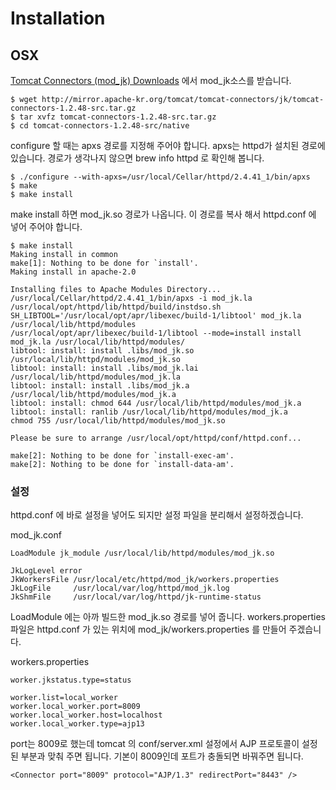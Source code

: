 # Installation
## OSX
[Tomcat Connectors (mod_jk) Downloads](http://tomcat.apache.org/download-connectors.cgi) 에서 mod_jk소스를 받습니다.

```
$ wget http://mirror.apache-kr.org/tomcat/tomcat-connectors/jk/tomcat-connectors-1.2.48-src.tar.gz
$ tar xvfz tomcat-connectors-1.2.48-src.tar.gz
$ cd tomcat-connectors-1.2.48-src/native
```

configure 할 때는 apxs 경로를 지정해 주어야 합니다. apxs는 httpd가 설치된 경로에 있습니다. 경로가 생각나지 않으면 brew info httpd 로 확인해 봅니다.
```
$ ./configure --with-apxs=/usr/local/Cellar/httpd/2.4.41_1/bin/apxs
$ make
$ make install
```

make install 하면 mod_jk.so 경로가 나옵니다. 이 경로를 복사 해서 httpd.conf 에 넣어 주어야 합니다.
```
$ make install
Making install in common
make[1]: Nothing to be done for `install'.
Making install in apache-2.0

Installing files to Apache Modules Directory...
/usr/local/Cellar/httpd/2.4.41_1/bin/apxs -i mod_jk.la
/usr/local/opt/httpd/lib/httpd/build/instdso.sh SH_LIBTOOL='/usr/local/opt/apr/libexec/build-1/libtool' mod_jk.la /usr/local/lib/httpd/modules
/usr/local/opt/apr/libexec/build-1/libtool --mode=install install mod_jk.la /usr/local/lib/httpd/modules/
libtool: install: install .libs/mod_jk.so /usr/local/lib/httpd/modules/mod_jk.so
libtool: install: install .libs/mod_jk.lai /usr/local/lib/httpd/modules/mod_jk.la
libtool: install: install .libs/mod_jk.a /usr/local/lib/httpd/modules/mod_jk.a
libtool: install: chmod 644 /usr/local/lib/httpd/modules/mod_jk.a
libtool: install: ranlib /usr/local/lib/httpd/modules/mod_jk.a
chmod 755 /usr/local/lib/httpd/modules/mod_jk.so

Please be sure to arrange /usr/local/opt/httpd/conf/httpd.conf...

make[2]: Nothing to be done for `install-exec-am'.
make[2]: Nothing to be done for `install-data-am'.
```

### 설정
httpd.conf 에 바로 설정을 넣어도 되지만 설정 파일을 분리해서 설정하겠습니다.

mod_jk.conf
```
LoadModule jk_module /usr/local/lib/httpd/modules/mod_jk.so

JkLogLevel error
JkWorkersFile /usr/local/etc/httpd/mod_jk/workers.properties
JkLogFile     /usr/local/var/log/httpd/mod_jk.log
JkShmFile     /usr/local/var/log/httpd/jk-runtime-status
```
LoadModule 에는 아까 빌드한 mod_jk.so 경로를 넣어 줍니다.
workers.properties 파일은 httpd.conf 가 있는 위치에 mod_jk/workers.properties 를 만들어 주겠습니다.

workers.properties
```
worker.jkstatus.type=status

worker.list=local_worker
worker.local_worker.port=8009
worker.local_worker.host=localhost
worker.local_worker.type=ajp13
```

port는 8009로 했는데 tomcat 의 conf/server.xml 설정에서 AJP 프로토콜이 설정된 부분과 맞춰 주면 됩니다. 기본이 8009인데 포트가 충돌되면 바꿔주면 됩니다.
```
<Connector port="8009" protocol="AJP/1.3" redirectPort="8443" />
```
